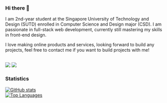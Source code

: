 ### Hi there 👋

I am 2nd-year student at the Singapore University of Technology and Design (SUTD) enrolled in Computer Science and Design major (CSD).
I am passionate in full-stack web development, currently still mastering my skills in front-end design.

I love making online products and services, looking forward to build any projects, feel free to contact me if you want to build projects with me!

<br>
<a href="mailto:vincentiusrkuswara@gmail.com"><img src="https://img.shields.io/badge/Gmail-D14836?style=for-the-badge&logo=gmail&logoColor=white"></a>
<a href="https://www.linkedin.com/in/vincentius-roger-kuswara-727972158/"><img src="https://img.shields.io/badge/LinkedIn-0077B5?style=for-the-badge&logo=linkedin&logoColor=white"></a>


<!--
**vinroger/vinroger** is a ✨ _special_ ✨ repository because its `README.md` (this file) appears on your GitHub profile.

Here are some ideas to get you started:

- 🔭 I’m currently working on ...
- 🌱 I’m currently learning ...
- 👯 I’m looking to collaborate on ...
- 🤔 I’m looking for help with ...
- 💬 Ask me about ...
- 📫 How to reach me: ...
- 😄 Pronouns: ...
- ⚡ Fun fact: ...
-->

### Statistics
[![GitHub stats](https://github-readme-stats.vercel.app/api?username=vinroger)](https://github.com/vinroger/github-readme-stats)
<br>
[![Top Languages](https://readme-stats-envoy-vc.vercel.app/api/top-langs/?username=vinroger&layout=compact)](https://github.com/vinroger/vinroger)

